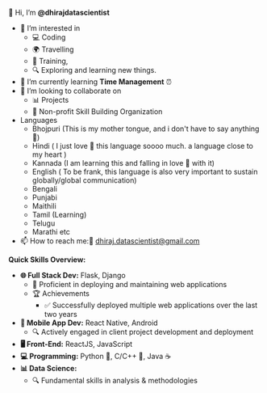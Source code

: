 👋 Hi, I’m **@dhirajdatascientist**

- 👀 I’m interested in 
    - 💻 Coding
    - 🌍 Travelling
    - 🚀 Training,
    - 🔍 Exploring and learning new things.
- 🌱 I’m currently learning **Time Management** ⏰
- 💞️ I’m looking to collaborate on 
    - 📊 Projects 
    - 🚁 Non-profit Skill Building Organization
- Languages
    - Bhojpuri (This is my mother tongue, and i don't have to say anything 👀)
    - Hindi ( I just love 💞️ this language soooo much. a language close to my heart )
    - Kannada (I am learning this and falling in love 💞️ with it)
    - English ( To be frank, this language is also very important to sustain globally/global communication)
    - Bengali
    - Punjabi
    - Maithili
    - Tamil (Learning)
    - Telugu
    - Marathi
    etc     
- 📫 How to reach me:📧 dhiraj.datascientist@gmail.com

**Quick Skills Overview:**
- **🌐 Full Stack Dev:** Flask, Django
    - 💪 Proficient in deploying and maintaining web applications
    - 🏆 Achievements
       - ✅ Successfully deployed multiple web applications over the last two years
- **📱 Mobile App Dev:** React Native, Android
    - 🔍 Actively engaged in client project development and deployment 
- **🖥️ Front-End:** ReactJS, JavaScript
- **💻 Programming:** Python 🐍, C/C++ 📝, Java ☕
- **📊 Data Science:** 
    - 🔍 Fundamental skills in analysis & methodologies
